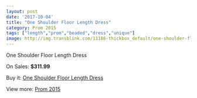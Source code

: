 ```yaml
---
layout: post
date: '2017-10-04'
title: "One Shoulder Floor Length Dress"
category: Prom 2015
tags: ["length","prom","beaded","dress","unique"]
image: http://img.transblink.com/11186-thickbox_default/one-shoulder-floor-length-dress.jpg
---
```

One Shoulder Floor Length Dress

On Sales: **$311.99**
<a href="https://www.transblink.com/en/prom-2015/3637-one-shoulder-floor-length-dress.html"><amp-img layout="responsive" width="600" height="600" src="//img.transblink.com/11186-thickbox_default/one-shoulder-floor-length-dress.jpg" alt="One Shoulder Floor Length Dress 0" /></a>
<a href="https://www.transblink.com/en/prom-2015/3637-one-shoulder-floor-length-dress.html"><amp-img layout="responsive" width="600" height="600" src="//img.transblink.com/11187-thickbox_default/one-shoulder-floor-length-dress.jpg" alt="One Shoulder Floor Length Dress 1" /></a>

Buy it: [One Shoulder Floor Length Dress](https://www.transblink.com/en/prom-2015/3637-one-shoulder-floor-length-dress.html "One Shoulder Floor Length Dress")

View more: [Prom 2015](https://www.transblink.com/en/10-prom-2015 "Prom 2015")
